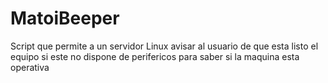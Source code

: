 # MatoiBeeper
Script que permite a un servidor Linux avisar al usuario de que esta listo el equipo si este no dispone de perifericos para saber si la maquina esta operativa
